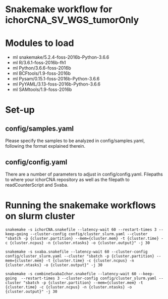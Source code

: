 # Snakemake workflow for ichorCNA_SV_WGS_tumorOnly

# Modules to load
  * ml snakemake/5.2.4-foss-2016b-Python-3.6.6
  * ml R/3.6.1-foss-2016b-fh1
  * ml Python/3.6.6-foss-2016b
  * ml BCFtools/1.9-foss-2016b
  * ml Pysam/0.15.1-foss-2016b-Python-3.6.6
  * ml PyYAML/3.13-foss-2016b-Python-3.6.6
  * ml SAMtools/1.9-foss-2016b
  
# Set-up
## config/samples.yaml
Please specify the samples to be analyzed in config/samples.yaml, following the format explained therein.
 
## config/config.yaml
There are a number of parameters to adjust in config/config.yaml.  Filepaths to where your ichorCNA repository as well as the filepath to readCounterScript and Svaba.

# Running the snakemake workflows on slurm cluster

`snakemake -s ichorCNA.snakefile --latency-wait 60 --restart-times 3 --keep-going --cluster-config config/cluster_slurm.yaml --cluster "sbatch -p {cluster.partition} --mem={cluster.mem} -t {cluster.time} -c {cluster.ncpus} -n {cluster.ntasks} -o {cluster.output}" -j 30`

`snakemake -s svaba.snakefile --latency-wait 60 --cluster-config config/cluster_slurm.yaml --cluster "sbatch -p {cluster.partition} --mem={cluster.mem} -t {cluster.time} -c {cluster.ncpus} -n {cluster.ntasks} -o {cluster.output}" -j 30`

`snakemake -s combineSvabaIchor.snakefile --latency-wait 60 --keep-going  --restart-times 3 --cluster-config config/cluster_slurm.yaml --cluster "sbatch -p {cluster.partition} --mem={cluster.mem} -t {cluster.time} -c {cluster.ncpus} -n {cluster.ntasks} -o {cluster.output}" -j 30`
